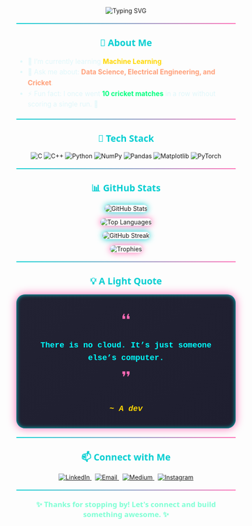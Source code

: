 <p align="center">
  <img src="https://readme-typing-svg.herokuapp.com?font=Fira+Code&pause=1000&color=00F7FF&background=0D1117&center=true&vCenter=true&width=440&lines=Hey+there!+I'm+ARNAV+TRIPATHI;Let's+connect!" alt="Typing SVG" />
</p>

<!-- Decorative underline with gradient -->
<hr style="border: 0; height: 2px; background: linear-gradient(to right, #00CED1, #FF69B4); margin: 20px 0;">

<h2 align="center" style="color: #00CED1; font-weight: 900; font-family: 'Segoe UI', Tahoma, Geneva, Verdana, sans-serif;">🧠 About Me</h2>

<ul style="font-size: 1.1em; max-width: 600px; margin: auto; line-height: 1.6; color: #e0f7fa;">
  <li>🌱 I’m currently learning <strong style="color: #FFD700;">Machine Learning</strong>.</li>
  <li>💬 Ask me about: <strong style="color: #FFA07A;">Data Science, Electrical Engineering, and Cricket</strong>.</li>
  <li>⚡ Fun fact: I once went <strong style="color: #00FF7F;">10 cricket matches</strong> in a row without scoring a single run. 🏏</li>
</ul>

<hr style="border: 0; height: 2px; background: linear-gradient(to right, #00CED1, #FF69B4); margin: 20px 0;">

<h2 align="center" style="color: #00CED1; font-weight: 900; font-family: 'Segoe UI', Tahoma, Geneva, Verdana, sans-serif;">🔧 Tech Stack</h2>

<p align="center" style="margin-top: 15px;">
  <img src="https://img.shields.io/badge/-C-000000?style=for-the-badge&logo=c&logoColor=white" alt="C" />
  <img src="https://img.shields.io/badge/-C++-00599C?style=for-the-badge&logo=c%2B%2B&logoColor=white" alt="C++" />
  <img src="https://img.shields.io/badge/-Python-FFD43B?style=for-the-badge&logo=python&logoColor=blue" alt="Python" />
  <img src="https://img.shields.io/badge/-NumPy-013243?style=for-the-badge&logo=numpy&logoColor=white" alt="NumPy" />
  <img src="https://img.shields.io/badge/-Pandas-150458?style=for-the-badge&logo=pandas&logoColor=white" alt="Pandas" />
  <img src="https://img.shields.io/badge/-Matplotlib-11557c?style=for-the-badge&logo=matplotlib&logoColor=white" alt="Matplotlib" />
  <img src="https://img.shields.io/badge/-PyTorch-ee4c2c?style=for-the-badge&logo=pytorch&logoColor=white" alt="PyTorch" />
</p>

<hr style="border: 0; height: 2px; background: linear-gradient(to right, #00CED1, #FF69B4); margin: 20px 0;">

<h2 align="center" style="color: #00CED1; font-weight: 900; font-family: 'Segoe UI', Tahoma, Geneva, Verdana, sans-serif;">📊 GitHub Stats</h2>

<p align="center">
  <img src="https://github-readme-stats.vercel.app/api?username=ArnavTripathi1&show_icons=true&theme=tokyonight" alt="GitHub Stats" style="border-radius: 12px; box-shadow: 0 0 15px #00CED1;" />
</p>
<p align="center">
  <img src="https://github-readme-stats.vercel.app/api/top-langs/?username=ArnavTripathi1&layout=compact&theme=tokyonight" alt="Top Languages" style="border-radius: 12px; box-shadow: 0 0 15px #FF69B4;" />
</p>
<p align="center">
  <img src="https://streak-stats.demolab.com?user=ArnavTripathi1&theme=tokyonight" alt="GitHub Streak" style="border-radius: 12px; box-shadow: 0 0 15px #00CED1;" />
</p>
<p align="center">
  <img src="https://github-profile-trophy.vercel.app/?username=ArnavTripathi1&theme=tokyonight" alt="Trophies" style="border-radius: 12px; box-shadow: 0 0 15px #FF69B4;" />
</p>

<hr style="border: 0; height: 2px; background: linear-gradient(to right, #00CED1, #FF69B4); margin: 20px 0;">

<h2 align="center" style="color: #00CED1; font-weight: 900; font-family: 'Segoe UI', Tahoma, Geneva, Verdana, sans-serif;">💡 A Light Quote</h2>

<div align="center" style="
  background: linear-gradient(145deg, #222233, #1e1e2f);
  color: #00FFFF;
  padding: 30px 40px;
  border-radius: 20px;
  max-width: 600px;
  margin: auto;
  font-size: 1.3em;
  font-weight: 700;
  box-shadow: 0 0 20px #FF69B4, inset 0 0 10px #00CED1;
  text-align: center;
  line-height: 1.6;
  font-family: 'Courier New', Courier, monospace;
">
  <div style="font-size: 2.5em; color: #FF69B4;">❝</div>
  There is no cloud. It’s just someone else’s computer.
  <div style="font-size: 2.5em; color: #FF69B4;">❞</div>
  <div style="margin-top: 15px; color: #FFD700; font-style: italic;">~ A dev</div>
</div>

<hr style="border: 0; height: 2px; background: linear-gradient(to right, #00CED1, #FF69B4); margin: 20px 0;">

<h2 align="center" style="color: #00CED1; font-weight: 900; font-family: 'Segoe UI', Tahoma, Geneva, Verdana, sans-serif;">📫 Connect with Me</h2>

<p align="center" style="margin-top: 15px;">
  <a href="https://linkedin.com/in/arnav-tripathi-833993319" target="_blank" rel="noopener noreferrer" aria-label="LinkedIn">
    <img src="https://img.shields.io/badge/-LinkedIn-0077B5?style=for-the-badge&logo=linkedin&logoColor=white" alt="LinkedIn" />
  </a>
  &nbsp;
  <a href="mailto:arnavtripathi5284@gmail.com" target="_blank" rel="noopener noreferrer" aria-label="Email">
    <img src="https://img.shields.io/badge/-Gmail-D14836?style=for-the-badge&logo=gmail&logoColor=white" alt="Email" />
  </a>
  &nbsp;
  <a href="https://medium.com/@arnavtripathi5284" target="_blank" rel="noopener noreferrer" aria-label="Medium">
    <img src="https://img.shields.io/badge/-Medium-000000?style=for-the-badge&logo=medium&logoColor=white" alt="Medium" />
  </a>
  &nbsp;
  <a href="https://instagram.com/arnav_tripathi11" target="_blank" rel="noopener noreferrer" aria-label="Instagram">
    <img src="https://img.shields.io/badge/-Instagram-E4405F?style=for-the-badge&logo=instagram&logoColor=white" alt="Instagram" />
  </a>
</p>

<hr style="border: 0; height: 2px; background: linear-gradient(to right, #00CED1, #FF69B4); margin: 20px 0;">

<p align="center" style="font-size: 1.2em; color: #7FFFD4; font-weight: 600; font-family: 'Segoe UI', Tahoma, Geneva, Verdana, sans-serif;">
  ✨ Thanks for stopping by! Let's connect and build something awesome. ✨
</p>
